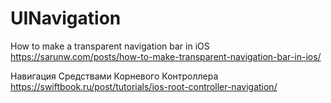 #  UINavigation

How to make a transparent navigation bar in iOS
https://sarunw.com/posts/how-to-make-transparent-navigation-bar-in-ios/

Навигация Средствами Корневого Контроллера
https://swiftbook.ru/post/tutorials/ios-root-controller-navigation/
